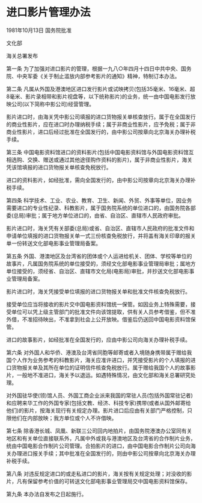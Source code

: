 # 进口影片管理办法

1981年10月13日 国务院批准

文化部

海关总署发布



第一条 为了加强对进口影片的管理，根据一九八○年四月十四日中共中央、国务院、中央军委《关于制止滥放内部参考影片的通知》精神，特制订本办法。

第二条 凡属从外国及港澳地区进口发行影片或试映拷贝(包括35毫米、16毫米、超8毫米、影片录相带和影片视盘等，以下统称影片)的业务，统一由中国电影发行放映公司(以下简称中影公司)经营管理。

影片进口时，由海关凭中影公司填报的进口货物报关单核查放行。属于在全国发行的商业性影片，应在进口时办理纳税手续；属于非商业性影片，应予免税；属于非商业性影片，进口后经过批准在全国发行的，由中影公司按章向北京海关办理补税手续。

第三条 中国电影资料馆进口的资料影片(包括中国电影资料馆与外国电影资料馆互相选购、交换、赠送或通过其他途径购作资料的影片)，属于非商业性影片，海关凭该馆填报的进口货物报关单核查免税放行。

进口的资料影片，如经批准，需向全国发行的，由中影公司按章向北京海关办理补税手续。

第四条 科学技术、工业、农业、教育、卫生、新闻、外贸、外事等单位，因业务需要进口的专业性纪录、科教影片，属于国务院系统的单位进口的，由国务院各部委(总局)审批；属于地方单位进口的，由省、自治区、直辖市人民政府审批。

影片进口时，海关凭有关部委(总局)或省、自治区、直辖市人民政府的批准文件和申请单位填报的进口货物报关单一式三份核查免税放行，并将盖有海关印章的报关单一份转送文化部电影事业管理局备案。

第五条 外国、港澳地区及台湾省的团体或个人运进给机关、团体、学校等单位的故事片，凡属国务院系统的单位接受的，须经文化部电影事业管理局审批；属地方单位接受的，须经省、自治区、直辖市文化局(电影局)审批，并抄送文化部电影事业管理局备案。

影片进口时，海关凭接受单位填报的进口货物报关单和批准文件核查免税放行。

接受单位应当将接收的影片交中国电影资料馆统一保管。如因业务上特殊需要，接受单位可以凭上级主管部门的批准文件向该馆提取，供有关人员参考借鉴，但不准外借，不准招待映出，不准拿到社会上公开放映。借鉴后仍送回中国电影资料馆保管。

进口的故事影片，如经批准在全国发行的，应由中影公司向海关办理补税手续。

第六条 对外国人和华侨、港澳及台湾省同胞等邮寄或者入境随身携带属于赠给我国个人作为业务参考的科教影片，海关应准许进口，并凭接受影片的个人填报的进口货物报关单及其所在单位的证明信件核查免税放行。属于赠给我国个人的故事影片，一般地不准进口，海关予以退运。如遇特殊情况，由文化部和海关总署研究处理。

对外国驻华使(领)馆人员、外国工商企业派来我国的常驻人员(包括外国常驻记者)和应聘来华工作的外国专家(包括文教、经济、科技专家)携带(或者从国外邮寄给他们)的影片，按海关现行有关规定办理。影片进口后应由有关部门严格控制，只限他们在内部放映；我方单位或个人不许借映。

第七条 除香港长城、凤凰、新联三公司回内地拍片，由国务院港澳办公室同有关地区和有关单位直接联系外，凡属中外或我与港澳地区及台湾省的合作制片业务，统由中国电影合作制片公司管理。合拍影片的进口，由中国电影合作制片公司向海关办理进口报关手续；其中批准在全国发行的，则由中影公司按章向北京海关办理补税手续。

第八条 对违反规定进口的或走私进口的影片，海关按有关规定处理；对没收的影片，凡有保留参考价值的可转送文化部电影事业管理局交中国电影资料馆保存。

第九条 本办法自发布之日起施行。